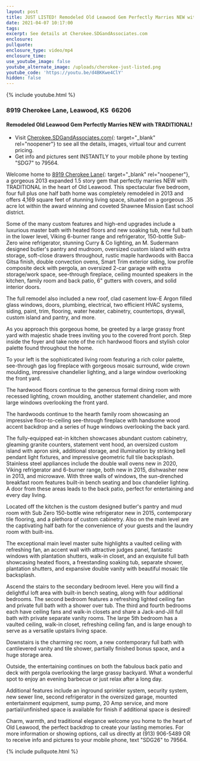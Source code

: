 ```yaml
---
layout: post
title: JUST LISTED! Remodeled Old Leawood Gem Perfectly Marries NEW with TRADITIONAL!
date: 2021-04-07 10:17:00
tags:
excerpt: See details at Cherokee.SDGandAssociates.com
enclosure:
pullquote:
enclosure_type: video/mp4
enclosure_time:
use_youtube_image: false
youtube_alternate_image: /uploads/cherokee-just-listed.png
youtube_code: 'https://youtu.be/d4BKKwe4ClY'
hidden: false
---
```

{% include youtube.html %}

### 8919 Cherokee Lane, Leawood, KS&nbsp; 66206

#### Remodeled Old Leawood Gem Perfectly Marries NEW with TRADITIONAL\!

* Visit [Cherokee.SDGandAssociates.com](http://cherokee.sdgandassociates.com){: target="_blank" rel="noopener"} to see all the details, images, virtual tour and current pricing.
* Get info and pictures sent INSTANTLY to your mobile phone by texting "SDG7" to 79564.

Welcome home to [8919 Cherokee Lane](http://cherokee.sdgandassociates.com){: target="_blank" rel="noopener"}, a gorgeous 2013 expanded 1.5 story gem that perfectly marries NEW with TRADITIONAL in the heart of Old Leawood. This spectacular five bedroom, four full plus one half bath home was completely remodeled in 2013 and offers 4,169 square feet of stunning living space, situated on a gorgeous .35 acre lot within the award winning and coveted Shawnee Mission East school district.&nbsp;

Some of the many custom features and high-end upgrades include a luxurious master bath with heated floors and new soaking tub, new full bath in the lower level, Viking 6-burner range and refrigerator, 150-bottle Sub-Zero wine refrigerator, stunning Curry & Co lighting, an M. Sudermann designed butler's pantry and mudroom, oversized custom island with extra storage, soft-close drawers throughout, rustic maple hardwoods with Bacca Gitsa finish, double convection ovens, Smart Trim exterior siding, low profile composite deck with pergola, an oversized 2-car garage with extra storage/work space, see-through fireplace, ceiling mounted speakers in the kitchen, family room and back patio, 6" gutters with covers, and solid interior doors.&nbsp;

The full remodel also included a new roof, clad casement low-E Argon filled glass windows, doors, plumbing, electrical, two efficient HVAC systems, siding, paint, trim, flooring, water heater, cabinetry, countertops, drywall, custom island and pantry, and more.

As you approach this gorgeous home, be greeted by a large grassy front yard with majestic shade trees inviting you to the covered front porch. Step inside the foyer and take note of the rich hardwood floors and stylish color palette found throughout the home.

To your left is the sophisticated living room featuring a rich color palette, see-through gas log fireplace with gorgeous mosaic surround, wide crown moulding, impressive chandelier lighting, and a large window overlooking the front yard.

The hardwood floors continue to the generous formal dining room with recessed lighting, crown moulding, another statement chandelier, and more large windows overlooking the front yard.

The hardwoods continue to the hearth family room showcasing an impressive floor-to-ceiling see-through fireplace with handsome wood accent backdrop and a series of huge windows overlooking the back yard.&nbsp;

The fully-equipped eat-in kitchen showcases abundant custom cabinetry, gleaming granite counters, statement vent hood, an oversized custom island with apron sink, additional storage, and illumination by striking bell pendant light fixtures, and impressive geometric full tile backsplash. Stainless steel appliances include the double wall ovens new in 2020, Viking refrigerator and 6-burner range, both new in 2015, dishwasher new in 2013, and microwave. With three walls of windows, the sun-drenched breakfast room features built-in bench seating and box chandelier lighting. A door from these areas leads to the back patio, perfect for entertaining and every day living.

Located off the kitchen is the custom designed butler's pantry and mud room with Sub Zero 150-bottle wine refrigerator new in 2015, contemporary tile flooring, and a plethora of custom cabinetry. Also on the main level are the captivating half bath for the convenience of your guests and the laundry room with built-ins.

The exceptional main level master suite highlights a vaulted ceiling with refreshing fan, an accent wall with attractive judges panel, fantastic windows with plantation shutters, walk-in closet, and an exquisite full bath showcasing heated floors, a freestanding soaking tub, separate shower, plantation shutters, and expansive double vanity with beautiful mosaic tile backsplash.

Ascend the stairs to the secondary bedroom level. Here you will find a delightful loft area with built-in bench seating, along with four additional bedrooms. The second bedroom features a refreshing lighted ceiling fan and private full bath with a shower over tub. The third and fourth bedrooms each have ceiling fans and walk-in closets and share a Jack-and-Jill full bath with private separate vanity rooms. The large 5th bedroom has a vaulted ceiling, walk-in closet, refreshing ceiling fan, and is large enough to serve as a versatile upstairs living space.

Downstairs is the charming rec room, a new contemporary full bath with cantilevered vanity and tile shower, partially finished bonus space, and a huge storage area.

Outside, the entertaining continues on both the fabulous back patio and deck with pergola overlooking the large grassy backyard. What a wonderful spot to enjoy an evening barbecue or just relax after a long day.&nbsp;

Additional features include an inground sprinkler system, security system, new sewer line, second refrigerator in the oversized garage, mounted entertainment equipment, sump pump, 20 Amp service, and more partial/unfinished space is available for finish if additional space is desired\!&nbsp;

Charm, warmth, and traditional elegance welcome you home to the heart of Old Leawood, the perfect backdrop to create your lasting memories. For more information or showing options, call us directly at (913) 906-5489 OR to receive info and pictures to your mobile phone, text "SDG26" to 79564.

{% include pullquote.html %}
